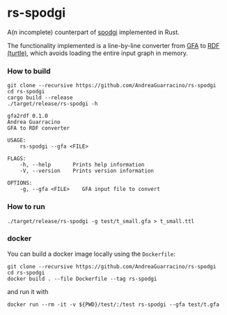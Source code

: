 # rs-spodgi

A(n incomplete) counterpart of [spodgi](https://github.com/pangenome/spodgi) implemented in Rust.

The functionality implemented is a line-by-line converter from [GFA](https://github.com/GFA-spec/GFA-spec/blob/master/GFA1.md) to [RDF (turtle)](https://www.w3.org/TR/turtle/), which avoids loading the entire input graph in memory.

### How to build
```
git clone --recursive https://github.com/AndreaGuarracino/rs-spodgi
cd rs-spodgi
cargo build --release
./target/release/rs-spodgi -h
```
```
gfa2rdf 0.1.0
Andrea Guarracino
GFA to RDF converter

USAGE:
    rs-spodgi --gfa <FILE>

FLAGS:
    -h, --help       Prints help information
    -V, --version    Prints version information

OPTIONS:
    -g, --gfa <FILE>    GFA input file to convert
```

### How to run

```
./target/release/rs-spodgi -g test/t_small.gfa > t_small.ttl
```

### docker

You can build a docker image locally using the `Dockerfile`:

```
git clone --recursive https://github.com/AndreaGuarracino/rs-spodgi
cd rs-spodgi
docker build . --file Dockerfile --tag rs-spodgi
```

and run it with

```
docker run --rm -it -v ${PWD}/test/:/test rs-spodgi --gfa test/t.gfa
```

